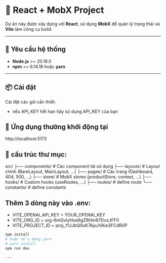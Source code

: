 # 🚀 React + MobX Project

Dự án này được xây dựng với **React**, sử dụng **MobX** để quản lý trạng thái và **Vite** làm công cụ build.

---

## 🧰 Yêu cầu hệ thống

- **Node.js** >= 20.19.0
- **npm** >= 6.14.18 hoặc **yarn**

---

## 📦 Cài đặt

Cài đặt các gói cần thiết:

- nếu API_KEY hết hạn hãy sử dụng API_KEY của bạn

## 🚀 Ứng dụng thường khởi động tại

http://localhost:5173


## 📁 cấu trúc thư mục:

src/
├── components/        # Các component tái sử dụng
├── layouts/           # Layout chính (BareLayout, MainLayout, ...)
├── pages/             # Các trang (Dashboard, 404, 500, ...)
├── store/             # MobX stores (productStore, context, ...)
├── hooks/             # Custom hooks (useRoutes, ...)
├── routes/             # define route
└── constants/          # define constants

## Thêm 3 dòng này vào .env:

- VITE_OPENAI_API_KEY = YOUR_OPENAI_KEY
- VITE_ORG_ID = org-6mQvIyHoa9gZRHm87DvzJFF0
- VITE_PROJECT_ID = proj_YUJbQ0uK7AjvJVAie3FCdR0P

```bash
npm install
# hoặc nếu dùng yarn
# yarn install
npm run dev

---

